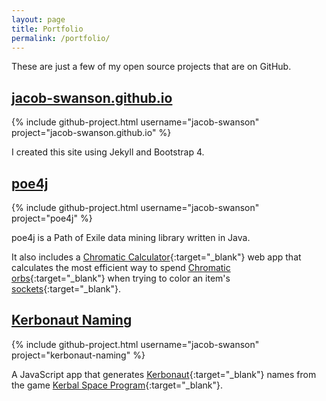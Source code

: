 ```yaml
---
layout: page
title: Portfolio
permalink: /portfolio/
---
```


These are just a few of my open source projects that are on GitHub.

## <a href="/" target="_blank">jacob-swanson.github.io</a>
{% include github-project.html username="jacob-swanson" project="jacob-swanson.github.io" %}

I created this site using Jekyll and Bootstrap 4.

## <a href="/poe4j" target="_blank">poe4j</a>
{% include github-project.html username="jacob-swanson" project="poe4j" %}

poe4j is a Path of Exile data mining library written in Java.

It also includes a [Chromatic Calculator](/poe4j/#/chromatic-calculator){:target="_blank"} web app
that calculates the most efficient way to spend [Chromatic orbs](http://pathofexile.gamepedia.com/Chromatic_Orb){:target="_blank"} when trying to color an item's [sockets](http://pathofexile.gamepedia.com/Item_socket){:target="_blank"}.

## <a href="/kerbonaut-naming" target="_blank">Kerbonaut Naming</a>
{% include github-project.html username="jacob-swanson" project="kerbonaut-naming" %}

A JavaScript app that generates [Kerbonaut](http://wiki.kerbalspaceprogram.com/wiki/Kerbonaut){:target="_blank"} names from the game [Kerbal Space Program](https://kerbalspaceprogram.com){:target="_blank"}.